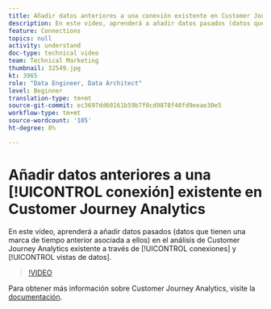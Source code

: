 ```yaml
---
title: Añadir datos anteriores a una conexión existente en Customer Journey Analytics
description: En este vídeo, aprenderá a añadir datos pasados (datos que tienen una marca de tiempo anterior asociada a ellos) a su análisis de Adobe Customer Journey Analytics existente mediante conexiones y vistas de datos.
feature: Connections
topics: null
activity: understand
doc-type: technical video
team: Technical Marketing
thumbnail: 32549.jpg
kt: 3965
role: "Data Engineer, Data Architect"
level: Beginner
translation-type: tm+mt
source-git-commit: ec3697dd60161b59b7f0cd9878f40fd9eeae30e5
workflow-type: tm+mt
source-wordcount: '105'
ht-degree: 8%

---
```



# Añadir datos anteriores a una [!UICONTROL conexión] existente en Customer Journey Analytics

En este vídeo, aprenderá a añadir datos pasados (datos que tienen una marca de tiempo anterior asociada a ellos) en el análisis de Customer Journey Analytics existente a través de [!UICONTROL conexiones] y [!UICONTROL vistas de datos].

>[!VIDEO](https://video.tv.adobe.com/v/32549/?quality=12)

Para obtener más información sobre Customer Journey Analytics, visite la [documentación](https://docs.adobe.com/content/help/es-ES/analytics-platform/using/cja-landing.html).
